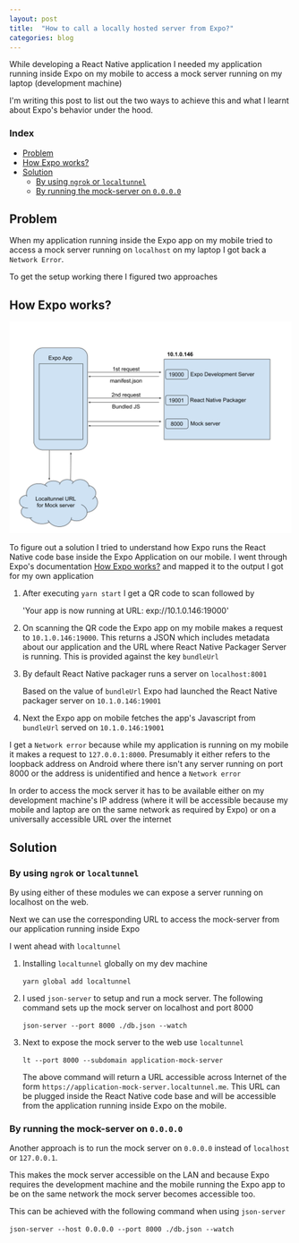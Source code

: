 ```yaml
---
layout: post
title:  "How to call a locally hosted server from Expo?"
categories: blog
---
```


While developing a React Native application I needed my application running inside Expo on my mobile to access a mock server running on my laptop (development machine)

I'm writing this post to list out the two ways to achieve this and what I learnt about Expo's behavior under the hood.

### Index
- [Problem](#problem)
- [How Expo works?](#how-expo-works)
- [Solution](#solution)
    - [By using `ngrok` or `localtunnel`](#by-using-ngrok-or-localtunnel)
    - [By running the mock-server on `0.0.0.0`](#by-running-the-mock-server-on-0000)

## Problem

When my application running inside the Expo app on my mobile tried to access a mock server running on `localhost` on my laptop I got back a `Network Error`. 

To get the setup working there I figured two approaches

## How Expo works?

![how-expo-works](/assets/how-expo-works.svg)

To figure out a solution I tried to understand how Expo runs the React Native code base inside the Expo Application on our mobile. I went through Expo's documentation [How Expo works?](https://docs.expo.io/versions/latest/workflow/how-expo-works) and mapped it to the output I got for my own application

1. After executing `yarn start` I get a QR code to scan followed by
   
   'Your app is now running at URL: exp://10.1.0.146:19000' 

2. On scanning the QR code the Expo app on my mobile makes a request to `10.1.0.146:19000`. This returns a JSON which includes metadata about our application and the URL where React Native Packager Server is running. This is provided against the key `bundleUrl`

3. By default React Native packager runs a server on `localhost:8001`

   Based on the value of `bundleUrl` Expo had launched the React Native packager server on `10.1.0.146:19001`

4. Next the Expo app on mobile fetches the app's Javascript from `bundleUrl` served on `10.1.0.146:19001`

I get a `Network error` because while my application is running on my mobile it makes a request to `127.0.0.1:8000`. Presumably it either refers to the loopback address on Android where there isn't any server running on port 8000 or the address is unidentified and hence a `Network error`

In order to access the mock server it has to be available either on my development machine's IP address (where it will be accessible because my mobile and laptop are on the same network as required by Expo) or on a universally accessible URL over the internet

## Solution

### By using `ngrok` or `localtunnel`

By using either of these modules we can expose a server running on localhost on the web. 

Next we can use the corresponding URL to access the mock-server from our application running inside Expo

I went ahead with `localtunnel`

1. Installing `localtunnel` globally on my dev machine

   `yarn global add localtunnel`

2. I used `json-server` to setup and run a mock server. The following command sets up the mock server on localhost and port 8000

   `json-server --port 8000 ./db.json --watch`

3. Next to expose the mock server to the web use `localtunnel`

   `lt --port 8000 --subdomain application-mock-server`

   The above command will return a URL accessible across Internet of the form `https://application-mock-server.localtunnel.me`. This URL can be plugged inside the React Native code base and will be accessible from the application running inside Expo on the mobile.

### By running the mock-server on `0.0.0.0`

Another approach is to run the mock server on `0.0.0.0` instead of `localhost` or `127.0.0.1`. 

This makes the mock server accessible on the LAN and because Expo requires the development machine and the mobile running the Expo app to be on the same network the mock server becomes accessible too. 

This can be achieved with the following command when using `json-server`

`json-server --host 0.0.0.0 --port 8000 ./db.json --watch`

